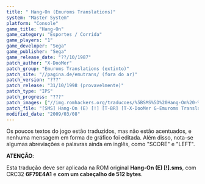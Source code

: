 ```yaml
---
title: " Hang-On (Emuroms Translations)"
system: "Master System"
platform: "Console"
game_title: "Hang-On"
game_category: "Esportes / Corrida"
game_players: "1"
game_developer: "Sega"
game_publisher: "Sega"
game_release_date: "??/10/1987"
patch_author: "X-DooMer"
patch_group: "Emuroms Translations (extinto)"
patch_site: "//pagina.de/emutrans/ (fora do ar)"
patch_version: "???"
patch_release: "31/10/1998 (provavelmente)"
patch_type: "IPS"
patch_progress: "???"
patch_images: ["//img.romhackers.org/traducoes/%5BSMS%5D%20Hang-On%20-%20Emuroms%20Translations%20-%201.png","//img.romhackers.org/traducoes/%5BSMS%5D%20Hang-On%20-%20Emuroms%20Translations%20-%202.png"]
patch_file: "[SMS] Hang-On (E) [!] [T-BR] [T-X-DooMer G-Emuroms Translations] [A-1998].zip"
modified_date: "2009/03/08"
---
```

Os poucos textos do jogo estão traduzidos, mas não estão acentuados, e nenhuma mensagem em forma de gráfico foi editada. Além disso, nota-se algumas abreviações e palavras ainda em inglês, como "SCORE" e "LEFT".

<b>ATENÇÃO</b>:

Esta tradução deve ser aplicada na ROM original <b>Hang-On (E) [!].sms</b>, com CRC32 <b>6F79E4A1</b> e <b>com um cabeçalho de 512 bytes</b>.
